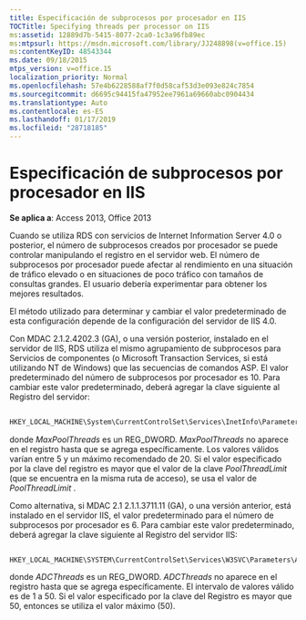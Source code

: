 ```yaml
---
title: Especificación de subprocesos por procesador en IIS
TOCTitle: Specifying threads per processor on IIS
ms:assetid: 12889d7b-5415-8077-2ca0-1c3a96fb89ec
ms:mtpsurl: https://msdn.microsoft.com/library/JJ248898(v=office.15)
ms:contentKeyID: 48543344
ms.date: 09/18/2015
mtps_version: v=office.15
localization_priority: Normal
ms.openlocfilehash: 57e4b6228588af7f0d58caf53d3e093e824c7854
ms.sourcegitcommit: d6695c94415fa47952ee7961a69660abc0904434
ms.translationtype: Auto
ms.contentlocale: es-ES
ms.lasthandoff: 01/17/2019
ms.locfileid: "28718185"
---
```

# <a name="specifying-threads-per-processor-on-iis"></a>Especificación de subprocesos por procesador en IIS


**Se aplica a**: Access 2013, Office 2013

Cuando se utiliza RDS con servicios de Internet Information Server 4.0 o posterior, el número de subprocesos creados por procesador se puede controlar manipulando el registro en el servidor web. El número de subprocesos por procesador puede afectar al rendimiento en una situación de tráfico elevado o en situaciones de poco tráfico con tamaños de consultas grandes. El usuario debería experimentar para obtener los mejores resultados.

El método utilizado para determinar y cambiar el valor predeterminado de esta configuración depende de la configuración del servidor de IIS 4.0.

Con MDAC 2.1.2.4202.3 (GA), o una versión posterior, instalado en el servidor de IIS, RDS utiliza el mismo agrupamiento de subprocesos para Servicios de componentes (o Microsoft Transaction Services, si está utilizando NT de Windows) que las secuencias de comandos ASP. El valor predeterminado del número de subprocesos por procesador es 10. Para cambiar este valor predeterminado, deberá agregar la clave siguiente al Registro del servidor:

```vb 
 
HKEY_LOCAL_MACHINE\System\CurrentControlSet\Services\InetInfo\Parameters\MaxPoolThreads
```

donde *MaxPoolThreads* es un REG\_DWORD. *MaxPoolThreads* no aparece en el registro hasta que se agrega específicamente. Los valores válidos varían entre 5 y un máximo recomendado de 20. Si el valor especificado por la clave del registro es mayor que el valor de la clave *PoolThreadLimit* (que se encuentra en la misma ruta de acceso), se usa el valor de *PoolThreadLimit* .

Como alternativa, si MDAC 2.1 2.1.1.3711.11 (GA), o una versión anterior, está instalado en el servidor IIS, el valor predeterminado para el número de subprocesos por procesador es 6. Para cambiar este valor predeterminado, deberá agregar la clave siguiente al Registro del servidor IIS:

```vb 
 
HKEY_LOCAL_MACHINE\SYSTEM\CurrentControlSet\Services\W3SVC\Parameters\ADCThreads
```

donde *ADCThreads* es un REG\_DWORD. *ADCThreads* no aparece en el registro hasta que se agrega específicamente. El intervalo de valores válido es de 1 a 50. Si el valor especificado por la clave del Registro es mayor que 50, entonces se utiliza el valor máximo (50).

